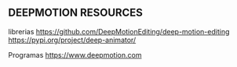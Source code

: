 ## DEEPMOTION RESOURCES

librerias
https://github.com/DeepMotionEditing/deep-motion-editing
https://pypi.org/project/deep-animator/

Programas
https://www.deepmotion.com
